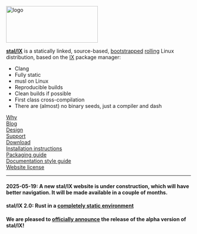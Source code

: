 <img alt="logo" src="https://raw.githubusercontent.com/stal-ix/stal-ix.github.io/main/images/stalix_light.png" width="250px" height="100px">

**[stal/IX](STALIX.md)** is a statically linked, source-based, [bootstrapped](https://bootstrappable.org/) [rolling](https://en.wikipedia.org/wiki/Rolling_release) Linux distribution, based on the [IX](IX.md) package manager:

* Clang
* Fully static
* musl on Linux
* Reproducible builds
* Clean builds if possible
* First class cross-compilation
* There are (almost) no binary seeds, just a compiler and dash

[Why](CASES.md)<br>
[Blog](https://medium.com/@anton_samokhvalov)<br>
[Design](STALIX.md)<br>
[Support](https://t.me/stal_ix)<br>
[Download](https://github.com/stal-ix/ix)<br>
[Installation instructions](INSTALL.md)<br>
[Packaging guide](PKG.md)<br>
[Documentation style guide](GUIDE.md)<br>
[Website license](LICENSE.md)

----------
#### 2025-05-19: A new stal/IX website is under construction, which will have better navigation. It will be made available in a couple of months.
#### stal/IX 2.0: Rust in a [completely static environment](https://t.me/stal_ix/294) 
#### We are pleased to [officially announce](RELEASE.md) the release of the alpha version of stal/IX!
